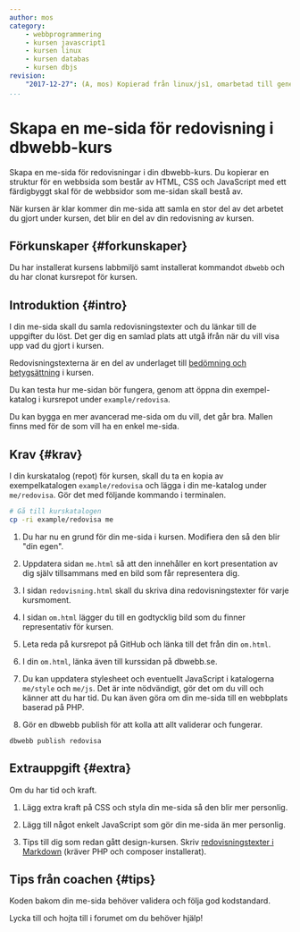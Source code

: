 ```yaml
---
author: mos
category:
    - webbprogrammering
    - kursen javascript1
    - kursen linux
    - kursen databas
    - kursen dbjs
revision:
    "2017-12-27": (A, mos) Kopierad från linux/js1, omarbetad till generell utgåva.
...
```

Skapa en me-sida för redovisning i dbwebb-kurs
==================================

Skapa en me-sida för redovisningar i din dbwebb-kurs. Du kopierar en struktur för en webbsida som består av HTML, CSS och JavaScript med ett färdigbyggt skal för de webbsidor som me-sidan skall bestå av.

När kursen är klar kommer din me-sida att samla en stor del av det arbetet du gjort under kursen, det blir en del av din redovisning av kursen.

<!--more-->



Förkunskaper {#forkunskaper}
-----------------------

Du har installerat kursens labbmiljö samt installerat kommandot `dbwebb` och du har clonat kursrepot för kursen.



Introduktion {#intro}
-----------------------

I din me-sida skall du samla redovisningstexter och du länkar till de uppgifter du löst. Det ger dig en samlad plats att utgå ifrån när du vill visa upp vad du gjort i kursen.

Redovisningstexterna är en del av underlaget till [bedömning och betygsättning](kurser/faq/bedomning-och-betygsattning) i kursen.

Du kan testa hur me-sidan bör fungera, genom att öppna din exempel-katalog i kursrepot under `example/redovisa`.

Du kan bygga en mer avancerad me-sida om du vill, det går bra. Mallen finns med för de som vill ha en enkel me-sida.



Krav {#krav}
-----------------------

I din kurskatalog (repot) för kursen, skall du ta en kopia av exempelkatalogen `example/redovisa` och lägga i din me-katalog under `me/redovisa`. Gör det med följande kommando i terminalen.

```bash
# Gå till kurskatalogen
cp -ri example/redovisa me
```

1. Du har nu en grund för din me-sida i kursen. Modifiera den så den blir "din egen".

1. Uppdatera sidan `me.html` så att den innehåller en kort presentation av dig själv tillsammans med en bild som får representera dig.

1. I sidan `redovisning.html` skall du skriva dina redovisningstexter för varje kursmoment.

1. I sidan `om.html` lägger du till en godtycklig bild som du finner representativ för kursen.

1. Leta reda på kursrepot på GitHub och länka till det från din `om.html`.

1. I din `om.html`, länka även till kurssidan på dbwebb.se.

1. Du kan uppdatera stylesheet och eventuellt JavaScript i katalogerna `me/style` och `me/js`. Det är inte nödvändigt, gör det om du vill och känner att du har tid. Du kan även göra om din me-sida till en webbplats baserad på PHP.

1. Gör en dbwebb publish för att kolla att allt validerar och fungerar.

```text
dbwebb publish redovisa
```



Extrauppgift {#extra}
-----------------------

Om du har tid och kraft.

1. Lägg extra kraft på CSS och styla din me-sida så den blir mer personlig.

1. Lägg till något enkelt JavaScript som gör din me-sida än mer personlig.

1. Tips till dig som redan gått design-kursen. Skriv [redovisningstexter i Markdown](coachen/anvand-markdown-till-me-sidan) (kräver PHP och composer installerat). 



Tips från coachen {#tips}
-----------------------

Koden bakom din me-sida behöver validera och följa god kodstandard.

Lycka till och hojta till i forumet om du behöver hjälp!

